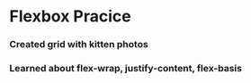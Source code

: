 # Flexbox Pracice
### Created grid with kitten photos
### Learned about flex-wrap, justify-content, flex-basis